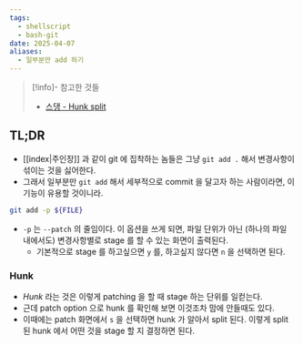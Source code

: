 ```yaml
---
tags:
  - shellscript
  - bash-git
date: 2025-04-07
aliases:
  - 일부분만 add 하기
---
```

> [!info]- 참고한 것들
> - [스댕 - Hunk split](https://stackoverflow.com/a/6290646)

## TL;DR

- [[index|주인장]] 과 같이 git 에 집착하는 놈들은 그냥 `git add .` 해서 변경사항이 섞이는 것을 싫어한다.
- 그래서 일부분만 `git add` 해서 세부적으로 commit 을 달고자 하는 사람이라면, 이 기능이 유용할 것이니라.

```bash
git add -p ${FILE}
```

- `-p` 는 `--patch` 의 줄임이다. 이 옵션을 쓰게 되면, 파일 단위가 아닌 (하나의 파일 내에서도) 변경사항별로 stage 를 할 수 있는 화면이 출력된다.
	- 기본적으로 stage 를 하고싶으면 `y` 를, 하고싶지 않다면 `n` 을 선택하면 된다.

### Hunk

- *Hunk* 라는 것은 이렇게 patching 을 할 때 stage 하는 단위를 일컫는다.
- 근데 patch option 으로 hunk 를 확인해 보면 이것조차 맘에 안들때도 있다.
- 이때에는 patch 화면에서 `s` 을 선택하면 hunk 가 알아서 split 된다. 이렇게 split 된 hunk 에서 어떤 것을 stage 할 지 결정하면 된다.